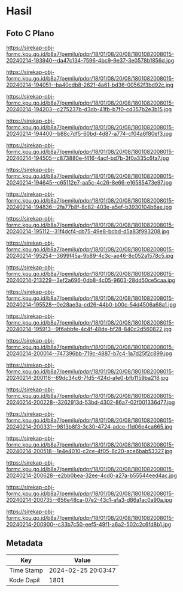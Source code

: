 # Hasil

## Foto C Plano

https://sirekap-obj-formc.kpu.go.id/b8a7/pemilu/pdpr/18/01/08/20/08/1801082008015-20240214-193940--da47c134-7596-4bc9-9e37-3e0578b1856d.jpg

https://sirekap-obj-formc.kpu.go.id/b8a7/pemilu/pdpr/18/01/08/20/08/1801082008015-20240214-194051--ba40cdb8-2621-4a61-bd36-00562f3bd92c.jpg

https://sirekap-obj-formc.kpu.go.id/b8a7/pemilu/pdpr/18/01/08/20/08/1801082008015-20240214-194203--c275237b-d3db-41fb-b7f0-cd357b2e3b15.jpg

https://sirekap-obj-formc.kpu.go.id/b8a7/pemilu/pdpr/18/01/08/20/08/1801082008015-20240214-194400--b88c7df5-60bd-4d87-a774-cf04a6f80ef3.jpg

https://sirekap-obj-formc.kpu.go.id/b8a7/pemilu/pdpr/18/01/08/20/08/1801082008015-20240214-194505--c873880e-f416-4acf-bd7b-3f0a335c6fa7.jpg

https://sirekap-obj-formc.kpu.go.id/b8a7/pemilu/pdpr/18/01/08/20/08/1801082008015-20240214-194645--c65112e7-aa5c-4c26-8e66-e16585473e97.jpg

https://sirekap-obj-formc.kpu.go.id/b8a7/pemilu/pdpr/18/01/08/20/08/1801082008015-20240214-194836--2fa77b8f-8c82-403e-a5ef-b3930104b6ae.jpg

https://sirekap-obj-formc.kpu.go.id/b8a7/pemilu/pdpr/18/01/08/20/08/1801082008015-20240214-195112--31f4dcf4-cb75-49e8-bcbd-d5a83f993208.jpg

https://sirekap-obj-formc.kpu.go.id/b8a7/pemilu/pdpr/18/01/08/20/08/1801082008015-20240214-195254--3699f45a-9b89-4c3c-ae46-8c052a1578c5.jpg

https://sirekap-obj-formc.kpu.go.id/b8a7/pemilu/pdpr/18/01/08/20/08/1801082008015-20240214-213229--3ef2a696-0db8-4c05-9603-28dd50ce5caa.jpg

https://sirekap-obj-formc.kpu.go.id/b8a7/pemilu/pdpr/18/01/08/20/08/1801082008015-20240214-195528--0e28ae3a-cd26-44b0-b00c-54d4506a68a1.jpg

https://sirekap-obj-formc.kpu.go.id/b8a7/pemilu/pdpr/18/01/08/20/08/1801082008015-20240214-195913--9f6abbfe-4c4f-48de-bf28-840c2d560822.jpg

https://sirekap-obj-formc.kpu.go.id/b8a7/pemilu/pdpr/18/01/08/20/08/1801082008015-20240214-200014--747396bb-719c-4887-b7c4-1a7d25f2c899.jpg

https://sirekap-obj-formc.kpu.go.id/b8a7/pemilu/pdpr/18/01/08/20/08/1801082008015-20240214-200116--69dc34c6-7fd5-424d-afe0-bfb1159ba218.jpg

https://sirekap-obj-formc.kpu.go.id/b8a7/pemilu/pdpr/18/01/08/20/08/1801082008015-20240214-200228--3262913d-53bd-4302-86a7-02f001336d77.jpg

https://sirekap-obj-formc.kpu.go.id/b8a7/pemilu/pdpr/18/01/08/20/08/1801082008015-20240214-200331--9813b8f3-3c30-4724-adce-f1d06e4ca665.jpg

https://sirekap-obj-formc.kpu.go.id/b8a7/pemilu/pdpr/18/01/08/20/08/1801082008015-20240214-200518--1e4e4010-c2ce-4f05-8c20-ace6bab53327.jpg

https://sirekap-obj-formc.kpu.go.id/b8a7/pemilu/pdpr/18/01/08/20/08/1801082008015-20240214-200628--e2bb0bea-32ee-4cd0-a27a-b55544eed4ac.jpg

https://sirekap-obj-formc.kpu.go.id/b8a7/pemilu/pdpr/18/01/08/20/08/1801082008015-20240214-200735--656e48ca-07e2-43c1-afa3-d86a1ac0a90a.jpg

https://sirekap-obj-formc.kpu.go.id/b8a7/pemilu/pdpr/18/01/08/20/08/1801082008015-20240214-200900--c33b7c50-eef5-49f1-a6a2-502c2c6fd8b1.jpg


## Metadata

| Key        | Value               |
| ---------- | ------------------- |
| Time Stamp | 2024-02-25 20:03:47 |
| Kode Dapil | 1801                |



